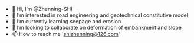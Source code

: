 - 👋 Hi, I’m @Zhenning-SHI
- 👀 I’m interested in road engineering and geotechnical constitutive model
- 🌱 I’m currently learning seepage and erosion
- 💞️ I’m looking to collaborate on deformation of embankment and slope
- 📫 How to reach me 'shizhenning@126.com'

<!---
Zhenning-SHI/Zhenning-SHI is a ✨ special ✨ repository because its `README.md` (this file) appears on your GitHub profile.
You can click the Preview link to take a look at your changes.
--->

